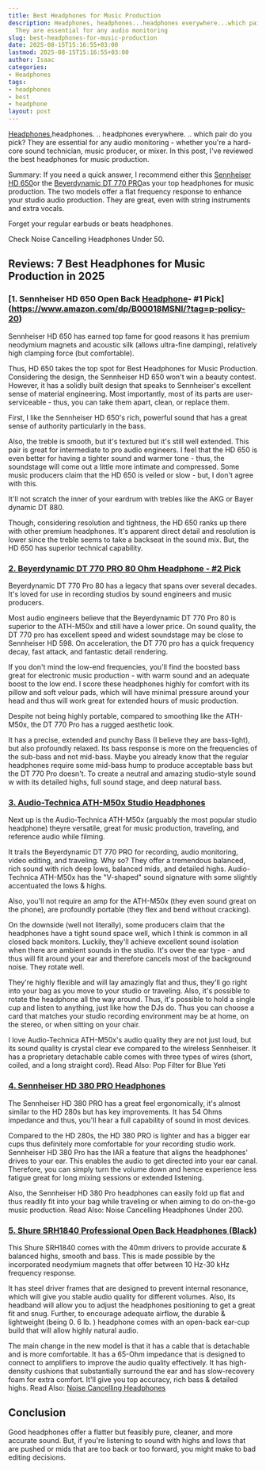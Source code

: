```yaml
---
title: Best Headphones for Music Production
description: Headphones, headphones...headphones everywhere...which pair do you pick?
  They are essential for any audio monitoring
slug: best-headphones-for-music-production
date: 2025-08-15T15:16:55+03:00
lastmod: 2025-08-15T15:16:55+03:00
author: Isaac
categories:
- Headphones
tags:
- headphones
- best
- headphone
layout: post
---
```

[Headphones](https://pestpolicy.com/best-dj-headphones/),headphones. .. headphones everywhere. .. which pair do you pick? They are essential for any audio monitoring - whether you're a hard-core sound technician, music producer, or mixer. In this post, I've reviewed the best headphones for music production.

Summary: If you need a quick answer, I recommend either this [Sennheiser HD 650](https://www.amazon.com/dp/B00018MSNI/?tag=p-policy-20)or the [Beyerdynamic DT 770 PRO](https://www.amazon.com/dp/B0016MNAAI/?tag=p-policy-20)as your top headphones for music production. The two models offer a flat frequency response to enhance your studio audio production. They are great, even with string instruments and extra vocals.

Forget your regular earbuds or beats headphones.

Check Noise Cancelling Headphones Under 50.

##  Reviews: 7 Best Headphones for Music Production in 2025

###  [1. Sennheiser HD 650 Open Back [Headphone](https://pestpolicy.com/best-headphones-for-guitar-amps/)- #1 Pick](https://www.amazon.com/dp/B00018MSNI/?tag=p-policy-20)

Sennheiser HD 650 has earned top fame for good reasons it has premium neodymium magnets and acoustic silk (allows ultra-fine damping), relatively high clamping force (but comfortable).

Thus, HD 650 takes the top spot for Best Headphones for Music Production. Considering the design, the Sennheiser HD 650 won't win a beauty contest. However, it has a solidly built design that speaks to Sennheiser's excellent sense of material engineering. Most importantly, most of its parts are user-serviceable - thus, you can take them apart, clean, or replace them.

First, I like the Sennheiser HD 650's rich, powerful sound that has a great sense of authority particularly in the bass.

Also, the treble is smooth, but it's textured but it's still well extended. This pair is great for intermediate to pro audio engineers. I feel that the HD 650 is even better for having a tighter sound and warmer tone - thus, the soundstage will come out a little more intimate and compressed. Some music producers claim that the HD 650 is veiled or slow - but, I don't agree with this.

It'll not scratch the inner of your eardrum with trebles like the AKG or Bayer dynamic DT 880.

Though, considering resolution and tightness, the HD 650 ranks up there with other premium headphones. It's apparent direct detail and resolution is lower since the treble seems to take a backseat in the sound mix. But, the HD 650 has superior technical capability.

###  [2. Beyerdynamic DT 770 PRO 80 Ohm Headphone - #2 Pick](https://www.amazon.com/dp/B0016MNAAI/?tag=p-policy-20)

Beyerdynamic DT 770 Pro 80 has a legacy that spans over several decades. It's loved for use in recording studios by sound engineers and music producers.

Most audio engineers believe that the Beyerdynamic DT 770 Pro 80 is superior to the ATH-M50x and still have a lower price. On sound quality, the DT 770 pro has excellent speed and widest soundstage may be close to Sennheiser HD 598. On acceleration, the DT 770 pro has a quick frequency decay, fast attack, and fantastic detail rendering.

If you don't mind the low-end frequencies, you'll find the boosted bass great for electronic music production - with warm sound and an adequate boost to the low end. I score these headphones highly for comfort with its pillow and soft velour pads, which will have minimal pressure around your head and thus will work great for extended hours of music production.

Despite not being highly portable, compared to smoothing like the ATH-M50x, the DT 770 Pro has a rugged aesthetic look.

It has a precise, extended and punchy Bass (I believe they are bass-light), but also profoundly relaxed. Its bass response is more on the frequencies of the sub-bass and not mid-bass. Maybe you already know that the regular headphones require some mid-bass hump to produce acceptable bass but the DT 770 Pro doesn't. To create a neutral and amazing studio-style sound w with its detailed highs, full sound stage, and deep natural bass.

###  [3. Audio-Technica ATH-M50x Studio Headphones](https://www.amazon.com/dp/B00HVLUR86/?tag=p-policy-20)

Next up is the Audio-Technica ATH-M50x (arguably the most popular studio headphone) theyre versatile, great for music production, traveling, and reference audio while filming.

It trails the Beyerdynamic DT 770 PRO for recording, audio monitoring, video editing, and traveling. Why so? They offer a tremendous balanced, rich sound with rich deep lows, balanced mids, and detailed highs. Audio-Technica ATH-M50x has the "V-shaped" sound signature with some slightly accentuated the lows & highs.

Also, you'll not require an amp for the ATH-M50x (they even sound great on the phone), are profoundly portable (they flex and bend without cracking).

On the downside (well not literally), some producers claim that the headphones have a tight sound space well, which I think is common in all closed back monitors. Luckily, they'll achieve excellent sound isolation when there are ambient sounds in the studio. It's over the ear type - and thus will fit around your ear and therefore cancels most of the background noise. They rotate well.

They're highly flexible and will lay amazingly flat and thus, they'll go right into your bag as you move to your studio or traveling. Also, it's possible to rotate the headphone all the way around. Thus, it's possible to hold a single cup and listen to anything, just like how the DJs do. Thus you can choose a card that matches your studio recording environment may be at home, on the stereo, or when sitting on your chair.

I love Audio-Technica ATH-M50x's audio quality they are not just loud, but its sound quality is crystal clear eve compared to the wireless Sennheiser. It has a proprietary detachable cable comes with three types of wires (short, coiled, and a long straight cord). Read Also: Pop Filter for Blue Yeti

###  [4. Sennheiser HD 380 PRO Headphones](https://www.amazon.com/dp/B001UE6I0G/?tag=p-policy-20)

The Sennheiser HD 380 PRO has a great feel ergonomically, it's almost similar to the HD 280s but has key improvements. It has 54 Ohms impedance and thus, you'll hear a full capability of sound in most devices.

Compared to the HD 280s, the HD 380 PRO is lighter and has a bigger ear cups thus definitely more comfortable for your recording studio work. Sennheiser HD 380 Pro has the IAR a feature that aligns the headphones' drives to your ear. This enables the audio to get directed into your ear canal. Therefore, you can simply turn the volume down and hence experience less fatigue great for long mixing sessions or extended listening.

Also, the Sennheiser HD 380 Pro headphones can easily fold up flat and thus readily fit into your bag while traveling or when aiming to do on-the-go music production. Read Also: Noise Cancelling Headphones Under 200.

###  [5. Shure SRH1840 Professional Open Back Headphones (Black)](https://www.amazon.com/dp/B0073A4FM4/?tag=p-policy-20)

This Shure SRH1840 comes with the 40mm drivers to provide accurate & balanced highs, smooth and bass. This is made possible by the incorporated neodymium magnets that offer between 10 Hz-30 kHz frequency response.

It has steel driver frames that are designed to prevent internal resonance, which will give you stable audio quality for different volumes. Also, its headband will allow you to adjust the headphones positioning to get a great fit and snug. Further, to encourage adequate airflow, the durable & lightweight (being 0. 6 lb. ) headphone comes with an open-back ear-cup build that will allow highly natural audio.

The main change in the new model is that it has a cable that is detachable and is more comfortable. It has a 65-Ohm impedance that is designed to connect to amplifiers to improve the audio quality effectively. It has high-density cushions that substantially surround the ear and has slow-recovery foam for extra comfort. It'll give you top accuracy, rich bass & detailed highs. Read Also: [Noise Cancelling Headphones](https://pestpolicy.com/best-noise-cancelling-headphones/)

##  Conclusion

Good headphones offer a flatter but feasibly pure, cleaner, and more accurate sound. But, if you're listening to sound with highs and lows that are pushed or mids that are too back or too forward, you might make to bad editing decisions.
